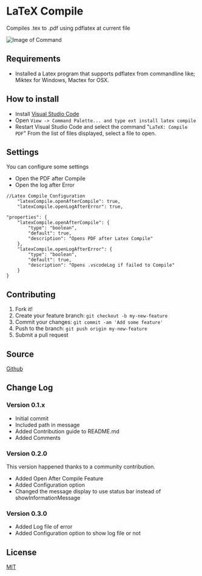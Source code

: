 # LaTeX Compile

Compiles .tex to .pdf using pdflatex at current file

![Image of Command](https://raw.githubusercontent.com/mathiasfrohlich/vscode-LaTeXCompile/master/images/command.png)

## Requirements
* Installed a Latex program that supports pdflatex from commandline like; Miktex for Windows, Mactex for OSX.

## How to install
* Install [Visual Studio Code](https://code.visualstudio.com/)
* Open `View -> Command Palette... and type ext install latex compile`
* Restart Visual Studio Code and select the command "`LaTeX: Compile PDF`"
  From the list of files displayed, select a file to open.

## Settings
You can configure some settings
* Open the PDF after Compile
* Open the log after Error
```
//Latex Compile Configuration
	"latexCompile.openAfterCompile": true,
	"latexCompile.openLogAfterError": true,
```

```
"properties": {
	"latexCompile.openAfterCompile": {
		"type": "boolean",
		"default": true,
		"description": "Opens PDF after Latex Compile" 
	},
	"latexCompile.openLogAfterError": {
		"type": "boolean",
		"default": true,
		"description": "Opens .vscodeLog if failed to Compile" 
	}
}
```

## Contributing

1. Fork it!
2. Create your feature branch: `git checkout -b my-new-feature`
3. Commit your changes: `git commit -am 'Add some feature'`
4. Push to the branch: `git push origin my-new-feature`
5. Submit a pull request

## Source

[Github](https://github.com/mathiasfrohlich/vscode-LaTeXCompile)
        
## Change Log

### Version 0.1.x
* Initial commit
* Included path in message
* Added Contribution guide to README.md
* Added Comments

### Version 0.2.0 
This version happened thanks to a community contribution.
* Added Open After Compile Feature
* Added Configuration option
* Changed the message display to use status bar instead of showInformationMessage

### Version 0.3.0 
* Added Log file of error
* Added Configuration option to show log file or not
        
## License

[MIT](https://raw.githubusercontent.com/mathiasfrohlich/vscode-LaTeXCompile/master/LICENSE)